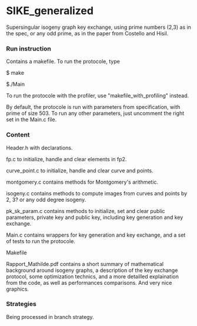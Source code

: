 # SIKE_generalized

Supersingular isogeny graph key exchange, using prime numbers (2,3) as in the spec, or any odd prime, as in the paper from Costello and Hisil.

### Run instruction

Contains a makefile.
To run the protocole, type

$ make

$./Main

To run the protocole with the profiler, use "makefile_with_profiling" instead.

By default, the protocole is run with parameters from specification, with prime of size 503. To run any other parameters, just uncomment the right set in the Main.c file.

### Content

Header.h with declarations.

fp.c to initialize, handle and clear elements in fp2.

curve_point.c to initialize, handle and clear curve and points.

montgomery.c contains methods for Montgomery's arithmetic.

isogeny.c contains methods to compute images from curves and points by 2, 3? or any odd degree isogeny.

pk_sk_param.c  contains methods to initialize, set and clear public parameters, private key and public key, including key generation and key exchange.

Main.c contains wrappers for key generation and key exchange, and a set of tests to run the protocole.

Makefile 

Rapport_Mathilde.pdf contains a short summary of mathematical background around isogeny graphs, a description of the key exchange protocol, some optimization technics, and a more detailled explaination from the code, as well as performances comparisons. And very nice graphics.

### Strategies

Being processed in branch strategy.
